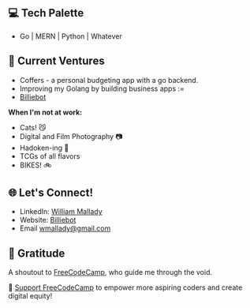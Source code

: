 
## 💻 Tech Palette
- Go | MERN | Python | Whatever

## 🦊 Current Ventures
- Coffers - a personal budgeting app with a go backend. 
- Improving my Golang by building business apps :=
- [Billiebot](https://billiebot.dev)


**When I'm not at work:**
- Cats! 😼
- Digital and Film Photography 📷
- Hadoken-ing 🤜
- TCGs of all flavors
- BIKES! 🚲


## 🌐 Let's Connect!

- LinkedIn: [William Mallady](https://www.linkedin.com/in/william-mallady-45914816a/)
- Website: [Billiebot](https://billiebot.dev)
- Email [wmallady@gmail.com](mailto:wmallady@gmail.com)


## 🌟 Gratitude
A shoutout to [FreeCodeCamp](https://www.freecodecamp.org/), who guide me through the void. 

🚀 [Support FreeCodeCamp](https://www.freecodecamp.org/donate) to empower more aspiring coders and create digital equity!

